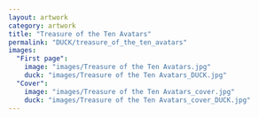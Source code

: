 ```yaml
---
layout: artwork
category: artwork
title: "Treasure of the Ten Avatars"
permalink: "DUCK/treasure_of_the_ten_avatars"
images:
  "First page":
    image: "images/Treasure of the Ten Avatars.jpg"
    duck: "images/Treasure of the Ten Avatars_DUCK.jpg"
  "Cover":
    image: "images/Treasure of the Ten Avatars_cover.jpg"
    duck: "images/Treasure of the Ten Avatars_cover_DUCK.jpg"
---
```

